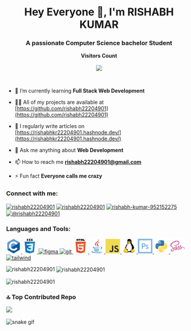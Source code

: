 <h1 align="center">Hey Everyone 👋, I'm RISHABH KUMAR</h1>
<h3 align="center">A passionate Computer Science bachelor Student</h3>

<div align="center">
 <b style = {font-weight: 1000}>Visitors Count</b>

<p align="center"><img align="center" src="https://profile-counter.glitch.me/{rishabh22204901}/count.svg" /></p> 
<br>
</div>

- 🌱 I’m currently learning **Full Stack Web Development**

- 👨‍💻 All of my projects are available at [https://github.com/rishabh22204901](https://github.com/rishabh22204901)

- 📝 I regularly write articles on [https://rishabhkr22204901.hashnode.dev/](https://rishabhkr22204901.hashnode.dev/)

- 💬 Ask me anything about **Web Development**

- 📫 How to reach me **rishabh22204901@gmail.com**

- ⚡ Fun fact **Everyone calls me crazy**

<h3 align="left">Connect with me:</h3>
<p align="left">
<a href="https://dev.to/rishabh22204901" target="blank"><img align="center" src="https://raw.githubusercontent.com/rahuldkjain/github-profile-readme-generator/master/src/images/icons/Social/devto.svg" alt="rishabh22204901" height="30" width="40" /></a>
<a href="https://twitter.com/rishabh22204901" target="blank"><img align="center" src="https://raw.githubusercontent.com/rahuldkjain/github-profile-readme-generator/master/src/images/icons/Social/twitter.svg" alt="rishabh22204901" height="30" width="40" /></a>
<a href="https://linkedin.com/in/rishabh-kumar-952152275" target="blank"><img align="center" src="https://raw.githubusercontent.com/rahuldkjain/github-profile-readme-generator/master/src/images/icons/Social/linked-in-alt.svg" alt="rishabh-kumar-952152275" height="30" width="40" /></a>
<a href="https://hashnode.com/@rishabh22204901" target="blank"><img align="center" src="https://raw.githubusercontent.com/rahuldkjain/github-profile-readme-generator/master/src/images/icons/Social/hashnode.svg" alt="@rishabh22204901" height="30" width="40" /></a>
</p>

<h3 align="left">Languages and Tools:</h3>
<p align="left"> <a href="https://www.cprogramming.com/" target="_blank" rel="noreferrer"> <img src="https://raw.githubusercontent.com/devicons/devicon/master/icons/c/c-original.svg" alt="c" width="40" height="40"/> </a> <a href="https://www.w3schools.com/css/" target="_blank" rel="noreferrer"> <img src="https://raw.githubusercontent.com/devicons/devicon/master/icons/css3/css3-original-wordmark.svg" alt="css3" width="40" height="40"/> </a> <a href="https://www.figma.com/" target="_blank" rel="noreferrer"> <img src="https://www.vectorlogo.zone/logos/figma/figma-icon.svg" alt="figma" width="40" height="40"/> </a> <a href="https://git-scm.com/" target="_blank" rel="noreferrer"> <img src="https://www.vectorlogo.zone/logos/git-scm/git-scm-icon.svg" alt="git" width="40" height="40"/> </a> <a href="https://www.w3.org/html/" target="_blank" rel="noreferrer"> <img src="https://raw.githubusercontent.com/devicons/devicon/master/icons/html5/html5-original-wordmark.svg" alt="html5" width="40" height="40"/> </a> <a href="https://www.java.com" target="_blank" rel="noreferrer"> <img src="https://raw.githubusercontent.com/devicons/devicon/master/icons/java/java-original.svg" alt="java" width="40" height="40"/> </a> <a href="https://developer.mozilla.org/en-US/docs/Web/JavaScript" target="_blank" rel="noreferrer"> <img src="https://raw.githubusercontent.com/devicons/devicon/master/icons/javascript/javascript-original.svg" alt="javascript" width="40" height="40"/> </a> <a href="https://www.linux.org/" target="_blank" rel="noreferrer"> <img src="https://raw.githubusercontent.com/devicons/devicon/master/icons/linux/linux-original.svg" alt="linux" width="40" height="40"/> </a> <a href="https://www.photoshop.com/en" target="_blank" rel="noreferrer"> <img src="https://raw.githubusercontent.com/devicons/devicon/master/icons/photoshop/photoshop-line.svg" alt="photoshop" width="40" height="40"/> </a> <a href="https://www.python.org" target="_blank" rel="noreferrer"> <img src="https://raw.githubusercontent.com/devicons/devicon/master/icons/python/python-original.svg" alt="python" width="40" height="40"/> </a> <a href="https://sass-lang.com" target="_blank" rel="noreferrer"> <img src="https://raw.githubusercontent.com/devicons/devicon/master/icons/sass/sass-original.svg" alt="sass" width="40" height="40"/> </a> <a href="https://tailwindcss.com/" target="_blank" rel="noreferrer"> <img src="https://www.vectorlogo.zone/logos/tailwindcss/tailwindcss-icon.svg" alt="tailwind" width="40" height="40"/> </a> </p>

<p><img align="left" src="https://github-readme-stats.vercel.app/api/top-langs?username=rishabh22204901&show_icons=true&locale=en&layout=compact" alt="rishabh22204901" /></p>

<p>&nbsp;<img align="center" src="https://github-readme-stats.vercel.app/api?username=rishabh22204901&show_icons=true&locale=en" alt="rishabh22204901" /></p>

<p><img align="center" src="https://github-readme-streak-stats.herokuapp.com/?user=rishabh22204901&" alt="rishabh22204901" /></p>

### 🔝 Top Contributed Repo
![](https://github-contributor-stats.vercel.app/api?username=rishabh22204901&limit=5&theme=flat&combine_all_yearly_contributions=true)

![snake gif](https://github.com/rishabh22204901/rishabh22204901/blob/output/github-contribution-grid-snake.svg)



